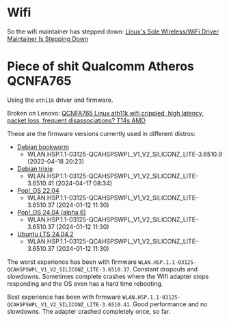 # Wifi

So the wifi maintainer has stepped down: [Linux's Sole Wireless/WiFi Driver Maintainer Is Stepping Down](https://www.phoronix.com/news/Linux-Wireless-Maintainer-2025)

# Piece of shit Qualcomm Atheros QCNFA765

Using the `ath11k` driver and firmware.

Broken on Lenovo: [QCNFA765 Linux ath11k wifi crippled, high latency, packet loss, frequent disassociations? T14s AMD](https://forums.lenovo.com/t5/Other-Linux-Discussions/QCNFA765-Linux-ath11k-wifi-crippled-high-latency-packet-loss-frequent-disassociations-T14s-AMD/m-p/5252399)

These are the firmware versions currently used in different distros:

- [Debian bookworm](ath11k/debian_bookworm.txt)
  - WLAN.HSP.1.1-03125-QCAHSPSWPL_V1_V2_SILICONZ_LITE-3.6510.9 (2022-04-18 20:23)
- [Debian trixie](ath11k/debian_trixie.txt)
  - WLAN.HSP.1.1-03125-QCAHSPSWPL_V1_V2_SILICONZ_LITE-3.6510.41 (2024-04-17 08:34)
- [Pop!_OS 22.04](ath11k/popos_2204.txt)
  - WLAN.HSP.1.1-03125-QCAHSPSWPL_V1_V2_SILICONZ_LITE-3.6510.37 (2024-01-12 11:30)
- [Pop!_OS 24.04 (alpha 6)](ath11k/popos_2404.txt)
  - WLAN.HSP.1.1-03125-QCAHSPSWPL_V1_V2_SILICONZ_LITE-3.6510.37 (2024-01-12 11:30)
- [Ubuntu LTS 24.04.2](ath11k/ubuntu_2404_2.txt)
  - WLAN.HSP.1.1-03125-QCAHSPSWPL_V1_V2_SILICONZ_LITE-3.6510.37 (2024-01-12 11:30)

The worst experience has been with firmware `WLAN.HSP.1.1-03125-QCAHSPSWPL_V1_V2_SILICONZ_LITE-3.6510.37`. Constant dropouts and slowdowns. Sometimes complete crashes where the Wifi adapter stops responding and the OS even has a hard time rebooting.

Best experience has been with firmware `WLAN.HSP.1.1-03125-QCAHSPSWPL_V1_V2_SILICONZ_LITE-3.6510.41`. Good performance and no slowdowns. The adapter crashed completely once, so far.
